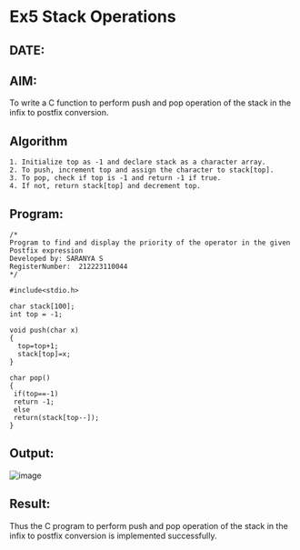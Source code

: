 # Ex5 Stack Operations
## DATE:
## AIM:
To write a C function to perform push and pop operation of the stack in the infix to postfix conversion.

## Algorithm
```
1. Initialize top as -1 and declare stack as a character array. 
2. To push, increment top and assign the character to stack[top]. 
3. To pop, check if top is -1 and return -1 if true. 
4. If not, return stack[top] and decrement top.
```  
## Program:
```
/*
Program to find and display the priority of the operator in the given Postfix expression
Developed by: SARANYA S
RegisterNumber:  212223110044
*/
```
```
#include<stdio.h>

char stack[100];
int top = -1;

void push(char x)
{
  top=top+1;
  stack[top]=x;
}

char pop()
{
 if(top==-1)
 return -1;
 else
 return(stack[top--]);
}
```

## Output:
![image](https://github.com/user-attachments/assets/1fe4ed3c-ccbc-4d66-8962-3d8b9d7fb4a1)

## Result:
Thus the C program to perform push and pop operation of the stack in the infix to postfix conversion is implemented successfully.
